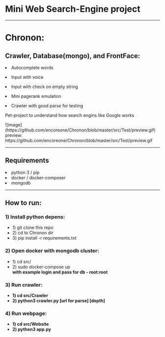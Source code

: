 <h1>Mini Web Search-Engine project</h1>
<hr>
<h1>Chronon:</h1>
<h2>Crawler, Database(mongo), and FrontFace:</h2>
<li>Autocomplete words</p>
<li>Input with voice</p>
<li>Input with check on empty string</p>
<li>Mini pagerank emulation</p>
<li>Crawler with good parse for testing</p>

<p>Pet-project to understand how search engins like Google works</p>
![image](https://github.com/encoreone/Chronon/blob/master/src/Test/preview.gif)
preview:
https://github.com/encoreone/Chronon/blob/master/src/Test/preview.gif
<hr>
<h2>Requirements</h2>
    <li>python 3 / pip</li>
    <li>docker / docker-composer</li>
    <li>mongodb</li>
<hr>
<h2>How to run:</h2>
<h3>1) Install python depens:</h3>
<ul>
    <li>1) git clone this repo</ol>
    <li>2) cd to Chronon dir</ol>
    <li>3) pip install -r requirements.txt</ol>
</ul>

<h3>2) Open docker with mongodb cluster:</h3>
<ul>
    <li>1) cd src/</ol>
    <li>2) sudo docker-compose up</li>
    <strong>with example login and pass for db - root:root<strong>
</ul>

<h3>3) Run crawler:</h3>
<ul>
    <li>1) cd src/Crawler</ol>
    <li>2) python3 crawler.py [url for parse] [depth]</ol>
</ul>

<h3>4) Run webpage:</h3>
<ul>
    <li>1) cd src/Website</ol>
    <li>2) python3 app.py</ol>
</ul>
